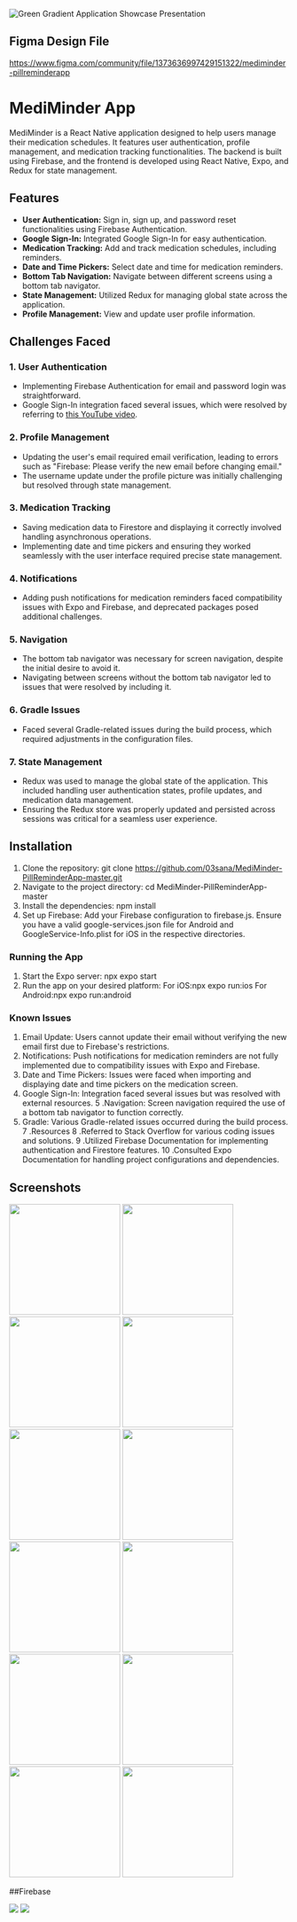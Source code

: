 ![Green Gradient Application Showcase Presentation](https://github.com/03sana/MediMinder-PillReminderApp-master/assets/105085789/e05cd83e-c483-4a53-ba70-744e0f13c807)

## Figma Design File
https://www.figma.com/community/file/1373636997429151322/mediminder-pillreminderapp

# MediMinder App

MediMinder is a React Native application designed to help users manage their medication schedules. It features user authentication, profile management, and medication tracking functionalities. The backend is built using Firebase, and the frontend is developed using React Native, Expo, and Redux for state management.

## Features
- **User Authentication:** Sign in, sign up, and password reset functionalities using Firebase Authentication.
- **Google Sign-In:** Integrated Google Sign-In for easy authentication.
- **Medication Tracking:** Add and track medication schedules, including reminders.
- **Date and Time Pickers:** Select date and time for medication reminders.
- **Bottom Tab Navigation:** Navigate between different screens using a bottom tab navigator.
- **State Management:** Utilized Redux for managing global state across the application.
- **Profile Management:** View and update user profile information.

## Challenges Faced

### 1. User Authentication
- Implementing Firebase Authentication for email and password login was straightforward.
- Google Sign-In integration faced several issues, which were resolved by referring to [this YouTube video](https://youtu.be/3pYxbkhpOBY?si=2uTkKtisRoVQm8dz).

### 2. Profile Management
- Updating the user's email required email verification, leading to errors such as "Firebase: Please verify the new email before changing email."
- The username update under the profile picture was initially challenging but resolved through state management.

### 3. Medication Tracking
- Saving medication data to Firestore and displaying it correctly involved handling asynchronous operations.
- Implementing date and time pickers and ensuring they worked seamlessly with the user interface required precise state management.

### 4. Notifications
- Adding push notifications for medication reminders faced compatibility issues with Expo and Firebase, and deprecated packages posed additional challenges.

### 5. Navigation
- The bottom tab navigator was necessary for screen navigation, despite the initial desire to avoid it.
- Navigating between screens without the bottom tab navigator led to issues that were resolved by including it.

### 6. Gradle Issues
- Faced several Gradle-related issues during the build process, which required adjustments in the configuration files.

### 7. State Management
- Redux was used to manage the global state of the application. This included handling user authentication states, profile updates, and medication data management.
- Ensuring the Redux store was properly updated and persisted across sessions was critical for a seamless user experience.

## Installation

1. Clone the repository:
   git clone https://github.com/03sana/MediMinder-PillReminderApp-master.git
2. Navigate to the project directory:
          cd MediMinder-PillReminderApp-master
3. Install the dependencies:
            npm install
4. Set up Firebase:
    Add your Firebase configuration to firebase.js.
    Ensure you have a valid google-services.json file for Android and GoogleService-Info.plist for iOS in the respective directories.

### Running the App
1. Start the Expo server:
   npx expo start
2. Run the app on your desired platform:
For iOS:npx expo run:ios
For Android:npx expo run:android

### Known Issues
1. Email Update: Users cannot update their email without verifying the new email first due to Firebase's restrictions.
2. Notifications: Push notifications for medication reminders are not fully implemented due to compatibility issues with Expo and Firebase.
3. Date and Time Pickers: Issues were faced when importing and displaying date and time pickers on the medication screen.
4. Google Sign-In: Integration faced several issues but was resolved with external resources.
5 .Navigation: Screen navigation required the use of a bottom tab navigator to function correctly.
6. Gradle: Various Gradle-related issues occurred during the build process.
7 .Resources
8 .Referred to Stack Overflow for various coding issues and solutions.
9 .Utilized Firebase Documentation for implementing authentication and Firestore features.
10 .Consulted Expo Documentation for handling project configurations and dependencies.


## Screenshots

<p float="left">
  <img src="https://github.com/03sana/MediMinder-PillReminderApp-master/assets/105085789/8e3ca14f-c22f-43a3-b0d2-007dbecd9c64" width="200"/>
  <img src="https://github.com/03sana/MediMinder-PillReminderApp-master/assets/105085789/f4950721-fdf8-44f1-ada1-c53bfbb9074a" width="200"/> 
 <img src="https://github.com/03sana/MediMinder-PillReminderApp-master/assets/105085789/1a7b98f0-b7dc-4918-b14f-66a54ff3c22f" width="200"/> 
<img src="https://github.com/03sana/MediMinder-PillReminderApp-master/assets/105085789/fc99d7bb-17b4-4719-b606-6b26041914d6" width="200"/> 
  
  <img src="https://github.com/03sana/MediMinder-PillReminderApp-master/assets/105085789/b2f85b15-1e41-4b13-8ec2-322b11956f81" width="200"/>
  <img src="https://github.com/03sana/MediMinder-PillReminderApp-master/assets/105085789/bf1085c7-d4dd-47a8-9a4a-87dca903dc04" width="200"/> 
  <img src="https://github.com/03sana/MediMinder-PillReminderApp-master/assets/105085789/6a1a02f8-439f-401e-b9f2-d323566e0189" width="200"/>
  <img src="https://github.com/03sana/MediMinder-PillReminderApp-master/assets/105085789/d639f9f7-c4cb-40b6-82ab-3946a6c2614f" width="200"/>

  <img src="https://github.com/03sana/MediMinder-PillReminderApp-master/assets/105085789/00272c07-0d1c-47f8-9e75-34efb2d3fd20" width="200"/>
  
 
  <img src="https://github.com/03sana/MediMinder-PillReminderApp-master/assets/105085789/ab00c21b-c243-4efd-a36b-35fbc3db0765" width="200"/>
  <img src="https://github.com/03sana/MediMinder-PillReminderApp-master/assets/105085789/a8ea29e0-c20b-46dc-be1e-9e3b985bcf87" width="200"/>
  <img src="https://github.com/03sana/MediMinder-PillReminderApp-master/assets/105085789/4d3041e2-4eb4-4d4d-bee2-bd0979dae1ff" width="200"/>
</p>


##Firebase 

<p>   <img src="https://github.com/03sana/MediMinder-PillReminderApp-master/assets/105085789/03280010-9be3-4f36-8efc-36e2596db61f"/> 
<img src="https://github.com/03sana/MediMinder-PillReminderApp-master/assets/105085789/b8776bcf-120f-439f-a4cb-9b54aa7f0612"/> </p>



